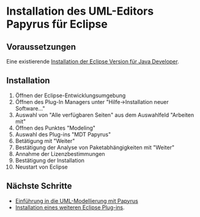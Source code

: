 # Installation des UML-Editors Papyrus für Eclipse #

## Voraussetzungen ##

Eine existierende [Installation der Eclipse Version für Java Developer](Installation_Eclipse.md).

## Installation ##
  1. Öffnen der Eclipse-Entwicklungsumgebung
  1. Öffnen des Plug-In Managers unter "Hilfe->Installation neuer Software..."
  1. Auswahl von "Alle verfügbaren Seiten" aus dem Auswahlfeld "Arbeiten mit"
  1. Öffnen des Punktes "Modeling"
  1. Auswahl des Plug-ins "MDT Papyrus"
  1. Betätigung mit "Weiter"
  1. Bestätigung der Analyse von Paketabhängigkeiten mit "Weiter"
  1. Annahme der Lizenzbestimmungen
  1. Bestätigung der Installation
  1. Neustart von Eclipse

## Nächste Schritte ##
  * [Einführung in die UML-Modellierung mit Papyrus](Modellierung_Einfuehrung_Papyrus.md)
  * [Installation eines weiteren Eclipse Plug-ins](Installation_Eclipse_Plugins.md).